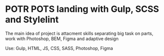 # POTR POTS landing with Gulp, SCSS and Stylelint

The main idea of project is attacment skills separating big task on parts, work with Photoshop, BEM,  Figma and adaptive design

Use: Gulp, HTML, JS, CSS, SASS, Photoshop, Figma
